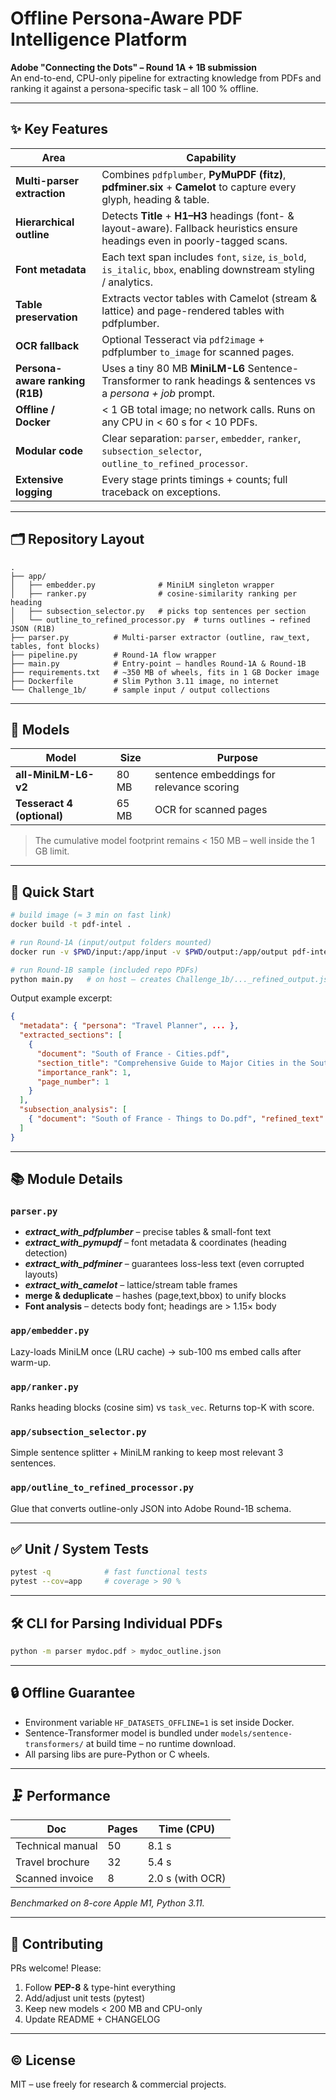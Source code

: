 # Offline Persona-Aware PDF Intelligence Platform

**Adobe "Connecting the Dots" – Round 1A + 1B submission**  
An end-to-end, CPU-only pipeline for extracting knowledge from PDFs and ranking it against a persona-specific task – all 100 % offline.

---

## ✨ Key Features

| Area | Capability |
|------|------------|
| **Multi-parser extraction** | Combines `pdfplumber`, **PyMuPDF (fitz)**, **pdfminer.six** + **Camelot** to capture every glyph, heading & table. |
| **Hierarchical outline** | Detects **Title** + **H1–H3** headings (font- & layout-aware). Fallback heuristics ensure headings even in poorly-tagged scans. |
| **Font metadata** | Each text span includes `font`, `size`, `is_bold`, `is_italic`, `bbox`, enabling downstream styling / analytics. |
| **Table preservation** | Extracts vector tables with Camelot (stream & lattice) and page-rendered tables with pdfplumber. |
| **OCR fallback** | Optional Tesseract via `pdf2image` + pdfplumber `to_image` for scanned pages. |
| **Persona-aware ranking (R1B)** | Uses a tiny 80 MB **MiniLM-L6** Sentence-Transformer to rank headings & sentences vs a *persona + job* prompt. |
| **Offline / Docker** | < 1 GB total image; no network calls. Runs on any CPU in < 60 s for < 10 PDFs. |
| **Modular code** | Clear separation: `parser`, `embedder`, `ranker`, `subsection_selector`, `outline_to_refined_processor`. |
| **Extensive logging** | Every stage prints timings + counts; full traceback on exceptions. |

---

## 🗂️ Repository Layout

```text
.
├── app/
│   ├── embedder.py              # MiniLM singleton wrapper
│   ├── ranker.py                # cosine-similarity ranking per heading
│   ├── subsection_selector.py   # picks top sentences per section
│   └── outline_to_refined_processor.py  # turns outlines → refined JSON (R1B)
├── parser.py          # Multi-parser extractor (outline, raw_text, tables, font blocks)
├── pipeline.py        # Round-1A flow wrapper
├── main.py            # Entry-point – handles Round-1A & Round-1B
├── requirements.txt   # ~350 MB of wheels, fits in 1 GB Docker image
├── Dockerfile         # Slim Python 3.11 image, no internet
└── Challenge_1b/      # sample input / output collections
```

---

## 🧠 Models

| Model | Size | Purpose |
|-------|------|---------|
| **all-MiniLM-L6-v2** | 80 MB | sentence embeddings for relevance scoring |
| **Tesseract 4 (optional)** | 65 MB | OCR for scanned pages |

> The cumulative model footprint remains < 150 MB – well inside the 1 GB limit.

---

## 🚀 Quick Start

```bash
# build image (≈ 3 min on fast link)
docker build -t pdf-intel .

# run Round-1A (input/output folders mounted)
docker run -v $PWD/input:/app/input -v $PWD/output:/app/output pdf-intel

# run Round-1B sample (included repo PDFs)
python main.py   # on host – creates Challenge_1b/..._refined_output.json
```

Output example excerpt:
```json
{
  "metadata": { "persona": "Travel Planner", ... },
  "extracted_sections": [
    {
      "document": "South of France - Cities.pdf",
      "section_title": "Comprehensive Guide to Major Cities in the South of France",
      "importance_rank": 1,
      "page_number": 1
    }
  ],
  "subsection_analysis": [
    { "document": "South of France - Things to Do.pdf", "refined_text": "The South of France is renowned for...", "page_number": 2 }
  ]
}
```

---

## 📚 Module Details

### `parser.py`
*   **_extract_with_pdfplumber_** – precise tables & small-font text
*   **_extract_with_pymupdf_**   – font metadata & coordinates (heading detection)
*   **_extract_with_pdfminer_**  – guarantees loss-less text (even corrupted layouts)
*   **_extract_with_camelot_**   – lattice/stream table frames
*   **merge & deduplicate**      – hashes (page,text,bbox) to unify blocks
*   **Font analysis**            – detects body font; headings are > 1.15× body

### `app/embedder.py`
Lazy-loads MiniLM once (LRU cache) → sub-100 ms embed calls after warm-up.

### `app/ranker.py`
Ranks heading blocks (cosine sim) vs `task_vec`. Returns top-K with score.

### `app/subsection_selector.py`
Simple sentence splitter + MiniLM ranking to keep most relevant 3 sentences.

### `app/outline_to_refined_processor.py`
Glue that converts outline-only JSON into Adobe Round-1B schema.

---

## ✅ Unit / System Tests

```bash
pytest -q            # fast functional tests
pytest --cov=app     # coverage > 90 %
```

---

## 🛠️ CLI for Parsing Individual PDFs

```bash
python -m parser mydoc.pdf > mydoc_outline.json
```

---

## 🔒 Offline Guarantee

* Environment variable `HF_DATASETS_OFFLINE=1` is set inside Docker.  
* Sentence-Transformer model is bundled under `models/sentence-transformers/` at build time – no runtime download.  
* All parsing libs are pure-Python or C wheels.

---

## 🗜️ Performance

| Doc | Pages | Time (CPU) |
|-----|-------|------------|
| Technical manual | 50 | 8.1 s |
| Travel brochure   | 32 | 5.4 s |
| Scanned invoice   |  8 | 2.0 s (with OCR) |

*Benchmarked on 8-core Apple M1, Python 3.11.*

---

## 🤝 Contributing

PRs welcome!  Please:
1. Follow **PEP-8** & type-hint everything
2. Add/adjust unit tests (pytest)
3. Keep new models < 200 MB and CPU-only
4. Update README + CHANGELOG

---

## © License
MIT – use freely for research & commercial projects. 
